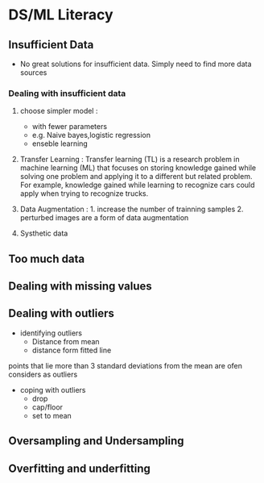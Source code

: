 # DS/ML Literacy

## Insufficient Data
* No great solutions for insufficient data. Simply need to find more data sources
### Dealing with insufficient data
1. choose simpler model : 
   * with fewer parameters
   * e.g. Naive bayes,logistic regression
   * enseble learning
2. Transfer Learning : Transfer learning (TL) is a research problem in machine learning (ML) that focuses on storing knowledge gained while solving one problem and applying it to a different but related problem. For example, knowledge gained while learning to recognize cars could apply when trying to recognize trucks.

3. Data Augmentation : 1. increase the number of trainning samples 2. perturbed images are a form of data augmentation
4. Systhetic data 

## Too much data



## Dealing with missing values


## Dealing with outliers

* identifying outliers
   * Distance from mean
   * distance form fitted line 

points that lie more than 3 standard deviations from the mean are ofen considers as outliers
* coping with outliers
   * drop
   * cap/floor
   * set to mean

## Oversampling and Undersampling

## Overfitting and underfitting




